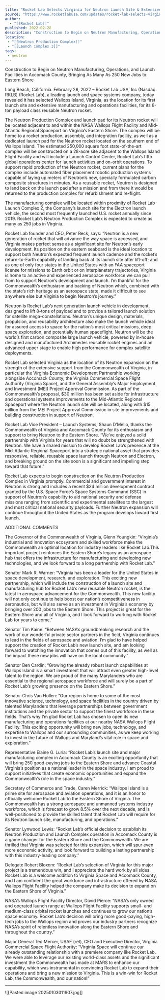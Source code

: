 ```yaml
---
title: "Rocket Lab Selects Virginia for Neutron Launch Site & Extensive Manufacturing Complex "
source: "https://www.rocketlabusa.com/updates/rocket-lab-selects-virginia-for-neutron-launch-site-and-extensive-manufacturing-complex/"
author:
  - "[[Rocket Lab]]"
published: 2022-02-28
description: "Construction to Begin on Neutron Manufacturing, Operations, and Launch Facilities in Accomack County, Bringing As Many As 250 New Jobs to Eastern Shore"
location:
 - "[[Neutron Production Complex]]"
 - "[[Launch Complex 3]]"
tags:
 - neutron
---
```


Construction to Begin on Neutron Manufacturing, Operations, and Launch Facilities in Accomack County, Bringing As Many As 250 New Jobs to Eastern Shore

Long Beach, California. February 28, 2022 – Rocket Lab USA, Inc (Nasdaq: RKLB) (Rocket Lab), a leading launch and space systems company, today revealed it has selected Wallops Island, Virginia, as the location for its first launch site and extensive manufacturing and operations facilities, for its 8-ton payload class reusable Neutron rocket.

The Neutron Production Complex and launch pad for its Neutron rocket will be located adjacent to and within the NASA Wallops Flight Facility and Mid-Atlantic Regional Spaceport on Virginia’s Eastern Shore. The complex will be home to a rocket production, assembly, and integration facility, as well as a dedicated launch pad for the Neutron rocket located on the southern end of Wallops Island. The estimated 250,000 square foot state-of-the-art complex will be constructed on a 28-acre site adjacent to the Wallops Island Flight Facility and will include a Launch Control Center, Rocket Lab’s fifth global operations center for launch activities and on-orbit operations. To support rapid production of the Neutron rocket, current plans for the complex include automated fiber placement robotic production systems capable of laying up meters of Neutron’s new, specially formulated carbon composite structures in minutes. As a reusable rocket, Neutron is designed to land back on the launch pad after a mission and from there it would be returned to the production complex for refurbishment and re-flight.

The manufacturing complex will be located within proximity of Rocket Lab Launch Complex 2, the Company’s launch site for the Electron launch vehicle, the second most frequently launched U.S. rocket annually since 2019. Rocket Lab’s Neutron Production Complex is expected to create as many as 250 jobs in Virginia.

Rocket Lab founder and CEO, Peter Beck, says: “Neutron is a new generation of rocket that will advance the way space is accessed, and Virginia makes perfect sense as a significant site for Neutron’s early development. Its position on the eastern seaboard is the ideal location to support both Neutron’s expected frequent launch cadence and the rocket’s return-to-Earth capability of landing back at its launch site after lift-off; and as one of only four states in the United States with an FAA spaceport license for missions to Earth orbit or on interplanetary trajectories, Virginia is home to an active and experienced aerospace workforce we can pull from to support Neutron’s development and launch. I’m thankful for the Commonwealth’s enthusiasm and backing of Neutron which, combined with the state’s rich heritage as an aerospace state, made it difficult to see anywhere else but Virginia to begin Neutron’s journey.”

Neutron is Rocket Lab’s next generation launch vehicle in development, designed to lift 8-tons of payload and to provide a tailored launch solution for satellite mega-constellations. Neutron’s unique design, materials, propulsion, and reusability architecture also make the launch vehicle ideal for assured access to space for the nation’s most critical missions, deep space exploration, and potentially human spaceflight. Neutron will be the world’s first carbon composite large launch vehicle, powered by in-house designed and manufactured Archimedes reusable rocket engines and an advanced upper stage to enable high performance for complex satellite deployments.

Rocket Lab selected Virginia as the location of its Neutron expansion on the strength of the extensive support from the Commonwealth of Virginia, in particular the Virginia Economic Development Partnership working alongside Accomack County, the Virginia Commercial Space Flight Authority (Virginia Space), and the General Assembly’s Major Employment and Investment (MEI) Project Approval Commission. As part of the Commonwealth’s proposal, $30 million has been set aside for infrastructure and operational systems improvements to the Mid-Atlantic Regional Spaceport where the Neutron launch site will be located, along with $15 million from the MEI Project Approval Commission in site improvements and building construction in support of Neutron.

Rocket Lab Vice President – Launch Systems, Shaun D’Mello, thanks the Commonwealth of Virginia and Accomack County for its enthusiasm and support to bring Neutron to the Eastern Shore. “We’ve enjoyed a solid partnership with Virginia for years that will no doubt be strengthened with Neutron. We have a shared mission to develop Rocket Lab’s presence at the Mid-Atlantic Regional Spaceport into a strategic national asset that provides responsive, reliable, reusable space launch through Neutron and Electron, and breaking ground on the site soon is a significant and impelling step toward that future.”

Rocket Lab expects to begin construction on the Neutron Production Complex in Virginia promptly. Commercial and government interest in Neutron is strong and includes a recent $24 million development contract granted by the U.S. Space Force’s Space Systems Command (SSC) in support of Neutron’s capability to aid national security and defense missions ranging from scientific and experimental satellites to the largest and most critical national security payloads. Further Neutron expansion will continue throughout the United States as the program develops toward first launch.

 

ADDITIONAL COMMENTS

The Governor of the Commonwealth of Virginia, Glenn Youngkin: “Virginia’s industrial and innovation ecosystem and skilled workforce make the Commonwealth an optimal location for industry leaders like Rocket Lab.This important project reinforces the Eastern Shore’s legacy as an aerospace hub that offers the infrastructure for manufacturing and developing new technologies, and we look forward to a long partnership with Rocket Lab.”

Senator Mark R. Warner: “Virginia has been a leader for the United States in space development, research, and exploration. This exciting new partnership, which will include the construction of a launch site and manufacturing hub for Rocket Lab’s new reusable Neutron rocket, is the latest in aerospace advancement for the Commonwealth. This new facility will not only continue to help boost our nation’s competitiveness in aeronautics, but will also serve as an investment in Virginia’s economy by bringing over 200 jobs to the Eastern Shore. This project is great for the Eastern Shore and all of Virginia, and I look forward to working with Rocket Lab for years to come.”

Senator Tim Kaine: “Between NASA’s groundbreaking research and the work of our wonderful private sector partners in the field, Virginia continues to lead in the fields of aerospace and aviation. I’m glad to have helped support the creation of Rocket Lab’s new launch site, and am looking forward to watching the innovation that comes out of this facility, as well as the impact these new jobs will have on the local community.”

Senator Ben Cardin: “Growing the already robust launch capabilities at Wallops Island is a smart investment that will attract even greater high-level talent to the region. We are proud of the many Marylanders who are essential to the regional aerospace workforce and will surely be a part of Rocket Lab’s growing presence on the Eastern Shore.”

Senator Chris Van Hollen: “Our region is home to some of the most innovative science, technology, and space facilities in the country driven by talented Marylanders that leverage partnerships between government institutions and the private sector to support the finest workforce in these fields. That’s why I’m glad Rocket Lab has chosen to open its new manufacturing and operations facilities at our nearby NASA Wallops Flight Facility. This exciting opportunity will bring new jobs, technology, and expertise to Wallops and our surrounding communities, as we keep working to invest in the future of Wallops and Maryland’s vital role in space and exploration.”

Representative Elaine G. Luria: “Rocket Lab’s launch site and major manufacturing complex in Accomack County is an exciting opportunity that will bring 250 good-paying jobs to the Eastern Shore and advance Coastal Virginia’s position as a national leader in the space industry. I am proud to support initiatives that create economic opportunities and expand the Commonwealth’s role in the space industry.”

Secretary of Commerce and Trade, Caren Merrick: “Wallops Island is a prime site for aerospace and aviation operations, and it is an honor to officially welcome Rocket Lab to the Eastern Shore of Virginia. The Commonwealth has a strong aerospace and unmanned systems industry workforce, which is forecast to grow 8.5% over the next decade, and is well-positioned to provide the skilled talent that Rocket Lab will require for its Neutron launch site, manufacturing, and operations.”

Senator Lynwood Lewis: “Rocket Lab’s official decision to establish its Neutron Production and Launch Complex operation in Accomack County is a game changer for the Eastern Shore and the Commonwealth. We are thrilled that Virginia was selected for this expansion, which will spur even more economic activity, and look forward to building a lasting partnership with this industry-leading company.” 

Delegate Robert Bloxom: “Rocket Lab’s selection of Virginia for this major project is a tremendous win, and I appreciate the hard work by all sides. Rocket Lab is a welcome addition to Virginia Space and Accomack County, and I am confident the great workforce and infrastructure offered by NASA Wallops Flight Facility helped the company make its decision to expand on the Eastern Shore of Virginia.”

NASA’s Wallops Flight Facility Director, David Pierce: “NASA’s only owned and operated launch range at Wallops Flight Facility supports small- and medium-class orbital rocket launches and continues to grow our nation’s space economy. Rocket Lab’s decision will bring more good-paying, high-tech jobs to the Wallops region and proves our industry partners recognize NASA’s spirit of relentless innovation along the Eastern Shore and throughout the country.”

Major General Ted Mercer, USAF (ret), CEO and Executive Director, Virginia Commercial Space Flight Authority: “Virginia Space will continue our already outstanding relationship with a premiere company like Rocket Lab. We were able to leverage our existing world-class assets and the significant investment the Commonwealth has made at MARS to enhance our capability, which was instrumental in convincing Rocket Lab to expand their operations and bring a new mission to Virginia. This is a win-win for Rocket Lab, the Commonwealth, and our nation!”

---

![[Pasted image 20250103011907.jpg]]